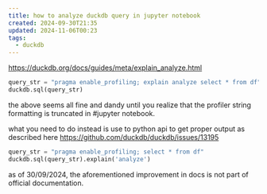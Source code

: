 ```yaml
---
title: how to analyze duckdb query in jupyter notebook
created: 2024-09-30T21:35
updated: 2024-11-06T00:23
tags:
  - duckdb
---
```



https://duckdb.org/docs/guides/meta/explain_analyze.html


```python
query_str = "pragma enable_profiling; explain analyze select * from df"
duckdb.sql(query_str)
```

the above seems all fine and dandy until you realize that the profiler string formatting is truncated in #jupyter notebook.

what you need to do instead is use to python api to get proper output as described here
https://github.com/duckdb/duckdb/issues/13195

```python
query_str = "pragma enable_profiling; select * from df"
duckdb.sql(query_str).explain('analyze')
```

as of 30/09/2024, the aforementioned improvement in docs is not part of official documentation.